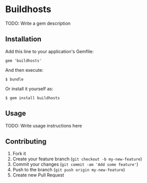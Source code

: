 # Buildhosts

TODO: Write a gem description

## Installation

Add this line to your application's Gemfile:

    gem 'buildhosts'

And then execute:

    $ bundle

Or install it yourself as:

    $ gem install buildhosts

## Usage

TODO: Write usage instructions here

## Contributing

1. Fork it
2. Create your feature branch (`git checkout -b my-new-feature`)
3. Commit your changes (`git commit -am 'Add some feature'`)
4. Push to the branch (`git push origin my-new-feature`)
5. Create new Pull Request
